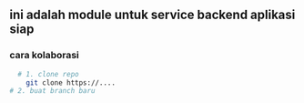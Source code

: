 ## ini adalah module untuk service backend aplikasi siap

### cara kolaborasi
```bash
  # 1. clone repo
    git clone https://....
# 2. buat branch baru
```
